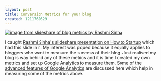 ```yaml
--- 
layout: post
title: Conversion Metrics for your blog
created: 1211761629
---
```

<a href="http://www.slideshare.net/rashmi/so-you-want-to-do-a-startup"><img src="http://nimbupani.com/blog/files/blogmetrics.gif" alt="image from slideshare of blog metrics by Rashmi Sinha" /></a><p>I caught <a href="http://www.slideshare.net/rashmi/so-you-want-to-do-a-startup">Rashmi Sinha's slideshare presentation on How to Startup</a> which had this slide in it. My interest was piqued because it equally applies to bloggers who want to measure the success of their blog. Just realised my blog is way behind any of these metrics and it is time I created my own metrics and set up Google Analytics to measure them. Some of the <a href="http://www.kaushik.net/avinash/2007/07/i-got-no-ecommerce-how-do-i-measure-success.html">advanced features of Google Analytics</a> are discussed here which help in measuring some of the metrics above.</p> 
